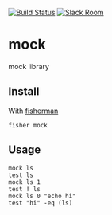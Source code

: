 [![Build Status][travis-badge]][travis-link]
[![Slack Room][slack-badge]][slack-link]

# mock

mock library

## Install

With [fisherman]

```
fisher mock
```

## Usage

```fish
mock ls
test ls
mock ls 1
test ! ls
mock ls 0 "echo hi"
test "hi" -eq (ls)
```

[travis-link]: https://travis-ci.org/{{OWNER-NAME}}/{{PLUGIN-NAME}}
[travis-badge]: https://img.shields.io/travis/{{OWNER-NAME}}/{{PLUGIN-NAME}}.svg
[slack-link]: https://fisherman-wharf.herokuapp.com
[slack-badge]: https://fisherman-wharf.herokuapp.com/badge.svg
[fisherman]: https://github.com/fisherman/fisherman
